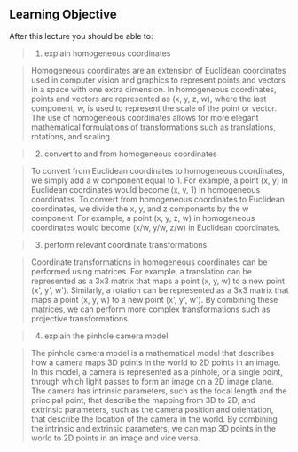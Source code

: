 ## Learning Objective
After this lecture you should be able to:
> 1. explain homogeneous coordinates

> Homogeneous coordinates are an extension of Euclidean coordinates used in computer vision and graphics to represent points and vectors in a space with one extra dimension. In homogeneous coordinates, points and vectors are represented as (x, y, z, w), where the last component, w, is used to represent the scale of the point or vector. The use of homogeneous coordinates allows for more elegant mathematical formulations of transformations such as translations, rotations, and scaling.


> 2. convert to and from homogeneous coordinates

> To convert from Euclidean coordinates to homogeneous coordinates, we simply add a w component equal to 1. For example, a point (x, y) in Euclidean coordinates would become (x, y, 1) in homogeneous coordinates. To convert from homogeneous coordinates to Euclidean coordinates, we divide the x, y, and z components by the w component. For example, a point (x, y, z, w) in homogeneous coordinates would become (x/w, y/w, z/w) in Euclidean coordinates.

> 3. perform relevant coordinate transformations

> Coordinate transformations in homogeneous coordinates can be performed using matrices. For example, a translation can be represented as a 3x3 matrix that maps a point (x, y, w) to a new point (x', y', w'). Similarly, a rotation can be represented as a 3x3 matrix that maps a point (x, y, w) to a new point (x', y', w'). By combining these matrices, we can perform more complex transformations such as projective transformations.

> 4. explain the pinhole camera model

> The pinhole camera model is a mathematical model that describes how a camera maps 3D points in the world to 2D points in an image. In this model, a camera is represented as a pinhole, or a single point, through which light passes to form an image on a 2D image plane. The camera has intrinsic parameters, such as the focal length and the principal point, that describe the mapping from 3D to 2D, and extrinsic parameters, such as the camera position and orientation, that describe the location of the camera in the world. By combining the intrinsic and extrinsic parameters, we can map 3D points in the world to 2D points in an image and vice versa.